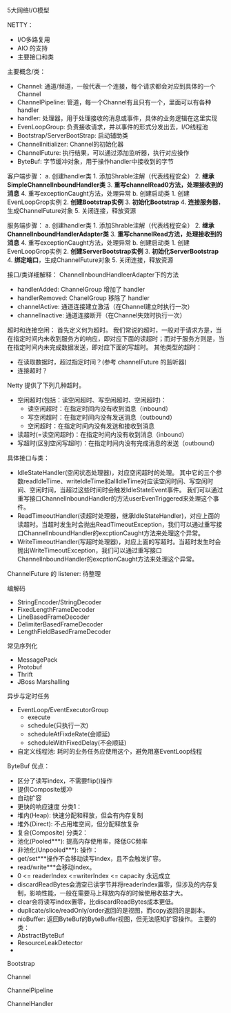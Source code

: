 
5大网络I/O模型

NETTY： 
* I/O多路复用
* AIO 的支持
* 主要接口和类

主要概念/类：
* Channel: 通道/频道，一般代表一个连接，每个请求都会对应到具体的一个Channel
* ChannelPipeline: 管道，每一个Channel有且只有一个，里面可以有各种handler
* handler: 处理器，用于处理接收的消息或事件，具体的业务逻辑在这里实现
* EvenLoopGroup: 负责接收请求，并以事件的形式分发出去，I/O线程池
* Bootstrap/ServerBootStrap: 启动辅助类
* ChannelInitializer: Channel的初始化器
* ChannelFuture: 执行结果，可以通过添加监听器，执行对应操作
* ByteBuf: 字节缓冲对象，用于操作handler中接收到的字节

客户端步骤：
a. 创建handler类
    1. 添加Shrable注解（代表线程安全）
    2. **继承SimpleChannelInboundHandler类**
    3. **重写channelRead0方法，处理接收到的消息**
    4. 重写exceptionCaught方法，处理异常
b. 创建启动类
    1. 创建EvenLoopGrop实例
    2. **创建Bootstrap实例**
    3. **初始化Bootstrap**
    4. **连接服务器**，生成ChannelFuture对象
    5. 关闭连接，释放资源

服务端步骤：
a. 创建handler类
    1. 添加Shrable注解（代表线程安全）
    2. **继承ChannelInboundHandlerAdapter类**
    3. **重写channelRead方法，处理接收到的消息**
    4. 重写exceptionCaught方法，处理异常
b. 创建启动类
    1. 创建EvenLoopGrop实例
    2. **创建ServerBootstrap实例**
    3. **初始化ServerBootstrap**
    4. **绑定端口**，生成ChannelFuture对象
    5. 关闭连接，释放资源

接口/类详细解释：
ChannelInboundHandleerAdapter下的方法
* handlerAdded: ChannelGroup 增加了 handler
* handlerRemoved: ChanelGroup 移除了 handler
* channelActive: 通道连接建立激活（在Channel建立时执行一次）
* channelInactive: 通道连接断开（在Channel失效时执行一次）


超时和连接空闲：
首先定义何为超时。
我们常说的超时，一般对于请求方是，当在指定时间内未收到服务方的响应，即对应下面的读超时；而对于服务方则是，当在指定时间内未完成数据发送，即对应下面的写超时。
其他类型的超时：
* 在读取数据时，超过指定时间？(参考 channelFuture 的监听器)
* 连接超时？

Netty 提供了下列几种超时。
* 空闲超时(包括：读空闲超时、写空闲超时、空闲超时)：
    - 读空闲超时：在指定时间内没有收到消息（inbound）
    - 写空闲超时：在指定时间内没有发送消息（outbound）
    - 空闲超时：在指定时间内没有发送和接收到消息
* 读超时(=读空闲超时)：在指定时间内没有收到消息（inbound）
* 写超时(区别空闲写超时)：在指定时间内没有完成消息的发送（outbound）

具体接口与类：
* IdleStateHandler(空闲状态处理器)，对应空闲超时的处理。
其中它的三个参数readIdleTime、writeIdleTime和allIdleTime对应读空闲时间、写空闲时间、空闲时间，当超过这些时间时会触发IdleStateEvent事件。
我们可以通过重写接口ChannelInboundHandler的方法userEvenTriggered来处理这个事件。 
* ReadTimeoutHandler(读超时处理器，继承IdleStateHandler)，对应上面的读超时。当超时发生时会抛出ReadTimeoutException，我们可以通过重写接口ChannelInboundHandler的excptionCaught方法来处理这个异常。
* WriteTimeoutHandler(写超时处理器)，对应上面的写超时。当超时发生时会抛出WriteTimeoutException，我们可以通过重写接口ChannelInboundHandler的excptionCaught方法来处理这个异常。

ChannelFuture 的 listener:
    待整理

编解码
* StringEncoder/StringDecoder
* FixedLengthFrameDecoder
* LineBasedFrameDecoder
* DelimiterBasedFrameDecoder
* LengthFieldBasedFrameDecoder

常见序列化
* MessagePack
* Protobuf
* Thrift
* JBoss Marshalling

异步与定时任务
* EventLoop/EventExecutorGroup
    - execute
    - schedule(只执行一次)
    - scheduleAtFixdeRate(会顺延)
    - scheduleWithFixedDelay(不会顺延)
* 自定义线程池: 耗时的业务任务应使用这个，避免阻塞EventLoop线程

ByteBuf
优点：
* 区分了读写index，不需要flip()操作
* 提供Composite缓冲
* 自动扩容
* 更快的响应速度
分类1：
* 堆内(Heap): 快速分配和释放，但会有内存复制
* 堆外(Direct): 不占用堆空间，但分配释放复杂
* 复合(Composite)
分类2：
* 池化(Pooled***): 提高内存使用率，降低GC频率
* 非池化(Unpooled***): 
操作：
* get/set***操作不会移动读写index，且不会触发扩容。
* read/write***会移动index。
* 0 <= readerIndex <=writerIndex <= capacity 永远成立
* discardReadBytes会清空已读字节并将readerIndex置零，但涉及的内存复制，影响性能，一般在需要马上释放内存的时候使用收益才大。
* clear会将读写index置零，比discardReadBytes成本更低。
* duplicate/slice/readOnly/order返回的是视图，而copy返回的是副本。
* nioBuffer: 返回ByteBuf的ByteBuffer视图，但无法感知扩容操作。
主要的类：
* AbstractByteBuf
* ResourceLeakDetector
*

Bootstrap

Channel

ChannelPipeline

ChannelHandler

